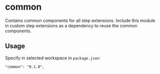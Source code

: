# common

Contains common components for all step extensions.
Include this module in custom step extensions as a dependency to reuse the common components.

## Usage
Specify in selected workspace in `package.json`:

    "common": "0.1.0",
